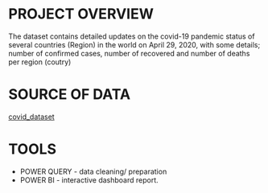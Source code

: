# PROJECT OVERVIEW

The dataset contains detailed updates on the covid-19 pandemic status of several countries (Region) in the world on April 29, 2020, with some details; number of confirmed cases, number of recovered and number of deaths per region (coutry)

# SOURCE OF DATA

[covid_dataset](https://github.com/no37no37/covid19_micro_analysis/blob/main/covid_19_data.csv) 

# TOOLS
- POWER QUERY - data cleaning/ preparation
- POWER BI - interactive dashboard report.
